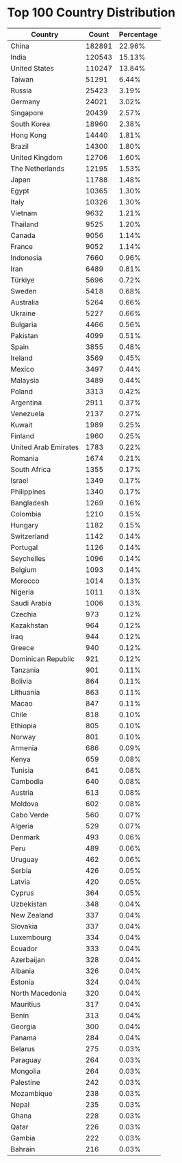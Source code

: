 # Top 100 Country Distribution
| Country | Count | Percentage |
|----|----|----|
| China | 182891 | 22.96% |
| India | 120543 | 15.13% |
| United States | 110247 | 13.84% |
| Taiwan | 51291 | 6.44% |
| Russia | 25423 | 3.19% |
| Germany | 24021 | 3.02% |
| Singapore | 20439 | 2.57% |
| South Korea | 18960 | 2.38% |
| Hong Kong | 14440 | 1.81% |
| Brazil | 14300 | 1.80% |
| United Kingdom | 12706 | 1.60% |
| The Netherlands | 12195 | 1.53% |
| Japan | 11788 | 1.48% |
| Egypt | 10365 | 1.30% |
| Italy | 10326 | 1.30% |
| Vietnam | 9632 | 1.21% |
| Thailand | 9525 | 1.20% |
| Canada | 9056 | 1.14% |
| France | 9052 | 1.14% |
| Indonesia | 7660 | 0.96% |
| Iran | 6489 | 0.81% |
| Türkiye | 5696 | 0.72% |
| Sweden | 5418 | 0.68% |
| Australia | 5264 | 0.66% |
| Ukraine | 5227 | 0.66% |
| Bulgaria | 4466 | 0.56% |
| Pakistan | 4099 | 0.51% |
| Spain | 3855 | 0.48% |
| Ireland | 3569 | 0.45% |
| Mexico | 3497 | 0.44% |
| Malaysia | 3489 | 0.44% |
| Poland | 3313 | 0.42% |
| Argentina | 2911 | 0.37% |
| Venezuela | 2137 | 0.27% |
| Kuwait | 1989 | 0.25% |
| Finland | 1960 | 0.25% |
| United Arab Emirates | 1783 | 0.22% |
| Romania | 1674 | 0.21% |
| South Africa | 1355 | 0.17% |
| Israel | 1349 | 0.17% |
| Philippines | 1340 | 0.17% |
| Bangladesh | 1269 | 0.16% |
| Colombia | 1210 | 0.15% |
| Hungary | 1182 | 0.15% |
| Switzerland | 1142 | 0.14% |
| Portugal | 1126 | 0.14% |
| Seychelles | 1096 | 0.14% |
| Belgium | 1093 | 0.14% |
| Morocco | 1014 | 0.13% |
| Nigeria | 1011 | 0.13% |
| Saudi Arabia | 1006 | 0.13% |
| Czechia | 973 | 0.12% |
| Kazakhstan | 964 | 0.12% |
| Iraq | 944 | 0.12% |
| Greece | 940 | 0.12% |
| Dominican Republic | 921 | 0.12% |
| Tanzania | 901 | 0.11% |
| Bolivia | 864 | 0.11% |
| Lithuania | 863 | 0.11% |
| Macao | 847 | 0.11% |
| Chile | 818 | 0.10% |
| Ethiopia | 805 | 0.10% |
| Norway | 801 | 0.10% |
| Armenia | 686 | 0.09% |
| Kenya | 659 | 0.08% |
| Tunisia | 641 | 0.08% |
| Cambodia | 640 | 0.08% |
| Austria | 613 | 0.08% |
| Moldova | 602 | 0.08% |
| Cabo Verde | 560 | 0.07% |
| Algeria | 529 | 0.07% |
| Denmark | 493 | 0.06% |
| Peru | 489 | 0.06% |
| Uruguay | 462 | 0.06% |
| Serbia | 426 | 0.05% |
| Latvia | 420 | 0.05% |
| Cyprus | 364 | 0.05% |
| Uzbekistan | 348 | 0.04% |
| New Zealand | 337 | 0.04% |
| Slovakia | 337 | 0.04% |
| Luxembourg | 334 | 0.04% |
| Ecuador | 333 | 0.04% |
| Azerbaijan | 328 | 0.04% |
| Albania | 326 | 0.04% |
| Estonia | 324 | 0.04% |
| North Macedonia | 320 | 0.04% |
| Mauritius | 317 | 0.04% |
| Benin | 313 | 0.04% |
| Georgia | 300 | 0.04% |
| Panama | 284 | 0.04% |
| Belarus | 275 | 0.03% |
| Paraguay | 264 | 0.03% |
| Mongolia | 264 | 0.03% |
| Palestine | 242 | 0.03% |
| Mozambique | 238 | 0.03% |
| Nepal | 235 | 0.03% |
| Ghana | 228 | 0.03% |
| Qatar | 226 | 0.03% |
| Gambia | 222 | 0.03% |
| Bahrain | 216 | 0.03% |

